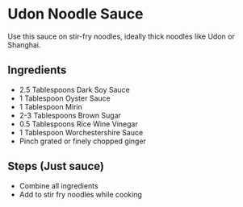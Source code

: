 # Udon Noodle Sauce
Use this sauce on stir-fry noodles, ideally thick noodles like Udon or Shanghai.

## Ingredients
 - 2.5 Tablespoons Dark Soy Sauce
- 1 Tablespoon Oyster Sauce
- 1 Tablespoon Mirin
- 2-3 Tablespoons Brown Sugar
- 0.5 Tablespoons Rice Wine Vinegar
- 1 Tablespoon Worchestershire Sauce
- Pinch grated or finely chopped ginger

## Steps (Just sauce)
 - Combine all ingredients
 - Add to stir fry noodles while cooking
